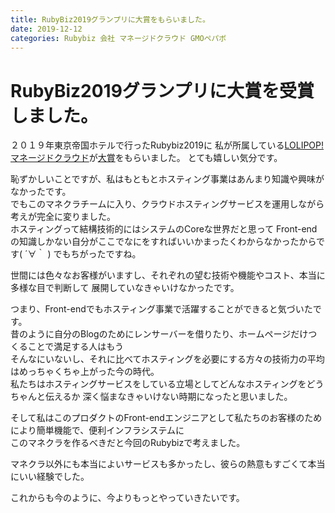 ```yaml
---
title: RubyBiz2019グランプリに大賞をもらいました。
date: 2019-12-12
categories: Rubybiz 会社 マネージドクラウド GMOペパボ
---
```

# RubyBiz2019グランプリに大賞を受賞しました。

２０１９年東京帝国ホテルで行ったRubybiz2019に
私が所属している[LOLIPOP!マネージドクラウド](https://mc.lolipop.jp/)が[大賞](https://pepabo.com/news/press/201912131300)をもらいました。
とても嬉しい気分です。

恥ずかしいことですが、私はもともとホスティング事業はあんまり知識や興味がなかったです。  
でもこのマネクラチームに入り、クラウドホスティングサービスを運用しながら考えが完全に変りました。  
ホスティングって結構技術的にはシステムのCoreな世界だと思って
Front-endの知識しかない自分がここでなにをすればいいかまったくわからなかったからです( ´∀｀ )
でもちがったですね。

世間には色々なお客様がいますし、それぞれの望む技術や機能やコスト、本当に多様な目で判断して
展開していなきゃいけなかったです。

つまり、Front-endでもホスティング事業で活躍することができると気づいたです。  
昔のように自分のBlogのためにレンサーバーを借りたり、ホームページだけつくることで満足する人はもう  
そんなにいないし、それに比べてホスティングを必要にする方々の技術力の平均はめっちゃくちゃ上がった今の時代。  
私たちはホスティングサービスをしている立場としてどんなホスティングをどうちゃんと伝えるか 
深く悩まなきゃいけない時期になったと思いました。  

そして私はこのプロダクトのFront-endエンジニアとして私たちのお客様のためにより簡単機能で、便利インフラシステムに  
このマネクラを作るべきだと今回のRubybizで考えました。  

マネクラ以外にも本当によいサービスも多かったし、彼らの熱意もすごくて本当にいい経験でした。  

これからも今のように、今よりもっとやっていきたいです。

